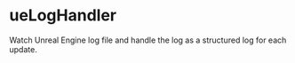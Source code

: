 # ueLogHandler
Watch Unreal Engine log file and handle the log as a structured log for each update.
